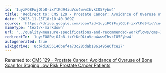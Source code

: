 ```yaml
---
id: '1uyzFO8FwjOJb8-ixYtKd94iuVcu4wwwIhvkIO5Fybw4'
title: 'Redirect to: CMS 129 - Prostate Cancer: Avoidance of Overuse of Bone Scan for Staging Low Risk Prostate Cancer Patients'
date: '2023-11-16T18:10:40.309Z'
source: 'https://drive.google.com/open?id=1uyzFO8FwjOJb8-ixYtKd94iuVcu4wwwIhvkIO5Fybw4'
mimeType: 'text/x-markdown'
url: '../quality-measure-specifications-and-recommended-workflows/cms-129-prostate-cancer-avoidance-of-overuse-of-bone-scan-for-staging-low-risk-prostate-cancer-patients.md'
redirectTo: '1uyzFO8FwjOJb8-ixYtKd94iuVcu4wwwIhvkIO5Fybw4'
autogenerated: true
wikigdrive: '8cb7d1655146bef4a73c283dab1861495e6fce27'
---
```

Renamed to: [CMS 129 - Prostate Cancer: Avoidance of Overuse of Bone Scan for Staging Low Risk Prostate Cancer Patients](../quality-measure-specifications-and-recommended-workflows/cms-129-prostate-cancer-avoidance-of-overuse-of-bone-scan-for-staging-low-risk-prostate-cancer-patients.md)
